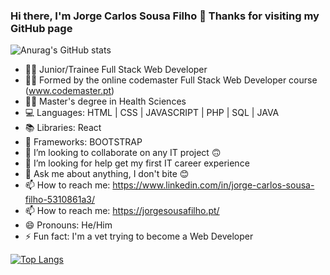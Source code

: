 ### Hi there, I'm Jorge Carlos Sousa Filho 👋 Thanks for visiting my GitHub page

  ![Anurag's GitHub stats](https://github-readme-stats.vercel.app/api?username=BioJorge&count_private=true&show_icons=true&theme=dark)

- 👨‍💻 Junior/Trainee Full Stack Web Developer
- 👨‍🎓 Formed by the online codemaster Full Stack Web Developer course (www.codemaster.pt)
- 👨‍🔬 Master's degree in Health Sciences
- 💻 Languages:  HTML | CSS | JAVASCRIPT | PHP | SQL | JAVA
- 📚 Libraries: React
- 🔧 Frameworks: BOOTSTRAP
- 👯 I’m looking to collaborate on any IT project 🙃
- 🤔 I’m looking for help get my first IT career experience
- 💬 Ask me about anything, I don't bite 😊
- 📫 How to reach me: https://www.linkedin.com/in/jorge-carlos-sousa-filho-5310861a3/
- 📫 How to reach me: https://jorgesousafilho.pt/
- 😄 Pronouns: He/Him
- ⚡ Fun fact: I'm a vet trying to become a Web Developer

[![Top Langs](https://github-readme-stats.vercel.app/api/top-langs/?username=BioJorge&hide=Makefile&layout=compact&langs_count=10)](https://github.com/anuraghazra/github-readme-stats)

<!--
**BioJorge/biojorge** is a ✨ _special_ ✨ repository because its `README.md` (this file) appears on your GitHub profile.

Here are some ideas to get you started:


-->
